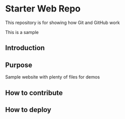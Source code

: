 # Starter Web Repo

This repository is for showing how Git and GitHub work

This is a sample

## Introduction

## Purpose

Sample website with plenty of files for demos

## How to contribute

## How to deploy